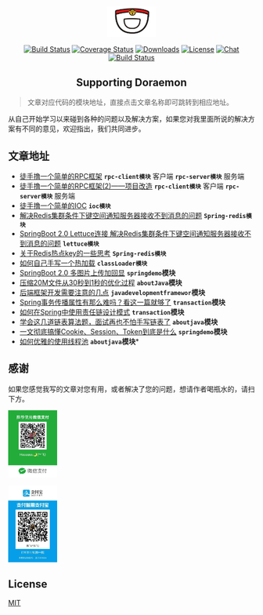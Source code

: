 <p align="center"><a href="http://modouxiansheng.top/" target="_blank" rel="noopener noreferrer"><img width="100" src="common/pic/图标改.jpeg" alt="doraemon logo"></a></p>

<p align="center">
  <a href="http://modouxiansheng.top/"><img src="https://img.shields.io/circleci/project/github/vuejs/vue/dev.svg" alt="Build Status"></a>
  <a href="http://modouxiansheng.top/"><img src="https://img.shields.io/codecov/c/github/vuejs/vue/dev.svg" alt="Coverage Status"></a>
  <a href="http://modouxiansheng.top/"><img src="https://img.shields.io/npm/dm/vue.svg" alt="Downloads"></a>
  <a href="http://modouxiansheng.top/"><img src="https://img.shields.io/npm/l/vue.svg" alt="License"></a>
  <a href="http://modouxiansheng.top//"><img src="https://img.shields.io/badge/chat-on%20discord-7289da.svg" alt="Chat"></a>
  <br>
  <a href="http://modouxiansheng.top/"><img src="https://img.shields.io/symfony/i/stars/45afb680-d4e6-4e66-93ea-bcfa79eb8a87?color=green" alt="Build Status"></a>
</p>


<h2 align="center">Supporting Doraemon</h2>

> 文章对应代码的模块地址，直接点击文章名称即可跳转到相应地址。

从自己开始学习以来碰到各种的问题以及解决方案，如果您对我里面所说的解决方案有不同的意见，欢迎指出，我们共同进步。

## 文章地址

* [徒手撸一个简单的RPC框架](http://modouxiansheng.top/2018/11/14/%E4%B8%8D%E5%AD%A6%E6%97%A0%E6%95%B0-%E5%BE%92%E6%89%8B%E6%92%B8%E4%B8%80%E4%B8%AA%E7%AE%80%E5%8D%95%E7%9A%84RPC%E6%A1%86%E6%9E%B6-2018/) **`rpc-client模块`** 客户端 **`rpc-server模块`** 服务端
* [徒手撸一个简单的RPC框架(2)——项目改造](https://juejin.im/post/5d08d21551882566bf16479b) **`rpc-client模块`** 客户端 **`rpc-server模块`** 服务端
* [徒手撸一个简单的IOC](http://modouxiansheng.top/2018/11/16/%E4%B8%8D%E5%AD%A6%E6%97%A0%E6%95%B0-%E5%BE%92%E6%89%8B%E6%92%B8%E4%B8%80%E4%B8%AA%E7%AE%80%E5%8D%95%E7%9A%84IOC-2018/)   **`ioc模块`**
* [解决Redis集群条件下键空间通知服务器接收不到消息的问题](http://modouxiansheng.top/2019/04/28/%E4%B8%8D%E5%AD%A6%E6%97%A0%E6%95%B0-%E8%A7%A3%E5%86%B3Redis%E9%9B%86%E7%BE%A4%E6%9D%A1%E4%BB%B6%E4%B8%8B%E9%94%AE%E7%A9%BA%E9%97%B4%E9%80%9A%E7%9F%A5%E6%9C%8D%E5%8A%A1%E5%99%A8%E6%8E%A5%E6%94%B6%E4%B8%8D%E5%88%B0%E6%B6%88%E6%81%AF%E7%9A%84%E9%97%AE%E9%A2%98-2019/) **`Spring-redis模块`**
* [SpringBoot 2.0 Lettuce连接 解决Redis集群条件下键空间通知服务器接收不到消息的问题](http://modouxiansheng.top/2019/04/28/%E4%B8%8D%E5%AD%A6%E6%97%A0%E6%95%B0-%E8%A7%A3%E5%86%B3Redis%E9%9B%86%E7%BE%A4%E6%9D%A1%E4%BB%B6%E4%B8%8B%E9%94%AE%E7%A9%BA%E9%97%B4%E9%80%9A%E7%9F%A5%E6%9C%8D%E5%8A%A1%E5%99%A8%E6%8E%A5%E6%94%B6%E4%B8%8D%E5%88%B0%E6%B6%88%E6%81%AF%E7%9A%84%E9%97%AE%E9%A2%98-2019/) **`lettuce模块`**
* [关于Redis热点key的一些思考](http://modouxiansheng.top/2019/07/10/%E4%B8%8D%E5%AD%A6%E6%97%A0%E6%95%B0-%E5%85%B3%E4%BA%8ERedis%E7%83%AD%E7%82%B9key%E7%9A%84%E4%B8%80%E4%BA%9B%E6%80%9D%E8%80%83-2019/) **`Spring-redis模块`**  
* [如何自己手写一个热加载](http://modouxiansheng.top/2019/07/15/%E4%B8%8D%E5%AD%A6%E6%97%A0%E6%95%B0-%E5%A6%82%E4%BD%95%E8%87%AA%E5%B7%B1%E6%89%8B%E5%86%99%E4%B8%80%E4%B8%AA%E7%83%AD%E5%8A%A0%E8%BD%BD-2019/) **`classLoader模块`**
* [SpringBoot 2.0 多图片上传加回显](http://modouxiansheng.top/2019/07/19/%E4%B8%8D%E5%AD%A6%E6%97%A0%E6%95%B0-SpringBoot-2.0-%E5%A4%9A%E5%9B%BE%E7%89%87%E4%B8%8A%E4%BC%A0%E5%8A%A0%E5%9B%9E%E6%98%BE-2019/) **`springdemo`模块**
* [压缩20M文件从30秒到1秒的优化过程](http://modouxiansheng.top/2019/08/16/%E4%B8%8D%E5%AD%A6%E6%97%A0%E6%95%B0-%E5%8E%8B%E7%BC%A920M%E6%96%87%E4%BB%B6%E4%BB%8E30%E7%A7%92%E5%88%B01%E7%A7%92%E7%9A%84%E4%BC%98%E5%8C%96%E8%BF%87%E7%A8%8B-2019/) **`aboutJava`模块**
* [后端框架开发需要注意的几点](http://modouxiansheng.top/2019/09/03/%E4%B8%8D%E5%AD%A6%E6%97%A0%E6%95%B0-%E5%90%8E%E7%AB%AF%E6%A1%86%E6%9E%B6%E5%BC%80%E5%8F%91%E9%9C%80%E8%A6%81%E6%B3%A8%E6%84%8F%E7%9A%84%E5%87%A0%E7%82%B9-2019/) **`javadevelopmentframewor`模块**
* [Spring事务传播属性有那么难吗？看这一篇就够了](http://modouxiansheng.top/2019/10/18/%E4%B8%8D%E5%AD%A6%E6%97%A0%E6%95%B0-Spring%E4%BA%8B%E5%8A%A1%E4%BC%A0%E6%92%AD%E5%B1%9E%E6%80%A7%E6%9C%89%E9%82%A3%E4%B9%88%E9%9A%BE%E5%90%97-%E7%9C%8B%E8%BF%99%E4%B8%80%E7%AF%87%E5%B0%B1%E5%A4%9F%E4%BA%86-2019/) **`transaction`模块**
* [如何在Spring中使用责任链设计模式](http://modouxiansheng.top/2019/11/13/%E4%B8%8D%E5%AD%A6%E6%97%A0%E6%95%B0-%E5%A6%82%E4%BD%95%E5%9C%A8Spring%E4%B8%AD%E4%BD%BF%E7%94%A8%E8%B4%A3%E4%BB%BB%E9%93%BE%E8%AE%BE%E8%AE%A1%E6%A8%A1%E5%BC%8F-2019/) **`transaction`模块**
* [学会这几道链表算法题，面试再也不怕手写链表了](http://modouxiansheng.top/2019/11/23/%E4%B8%8D%E5%AD%A6%E6%97%A0%E6%95%B0-%E5%AD%A6%E4%BC%9A%E8%BF%99%E5%87%A0%E9%81%93%E9%93%BE%E8%A1%A8%E7%AE%97%E6%B3%95%E9%A2%98-%E9%9D%A2%E8%AF%95%E5%86%8D%E4%B9%9F%E4%B8%8D%E6%80%95%E6%89%8B%E5%86%99%E9%93%BE%E8%A1%A8%E4%BA%86-2019/) **`aboutjava`模块**
* [一文彻底搞懂Cookie、Session、Token到底是什么](http://modouxiansheng.top/2019/12/02/%E4%B8%8D%E5%AD%A6%E6%97%A0%E6%95%B0-%E4%B8%80%E6%96%87%E5%BD%BB%E5%BA%95%E6%90%9E%E6%87%82Cookie-Session-Token%E5%88%B0%E5%BA%95%E6%98%AF%E4%BB%80%E4%B9%88-2019/) **`springdemo`模块**
* [如何优雅的使用线程池](http://modouxiansheng.top/2019/12/17/%E4%B8%8D%E5%AD%A6%E6%97%A0%E6%95%B0-%E5%A6%82%E4%BD%95%E4%BC%98%E9%9B%85%E7%9A%84%E4%BD%BF%E7%94%A8%E7%BA%BF%E7%A8%8B%E6%B1%A0-2019/) **`aboutjava`模块***

## 感谢

如果您感觉我写的文章对您有用，或者解决了您的问题，想请作者喝瓶水的，请扫下方。

<p><a href="http://modouxiansheng.top/" target="_blank" rel="noopener noreferrer"><img width="100" src="common/pic/微信.jpeg" alt="doraemon logo"></a>


<a href="http://modouxiansheng.top/" target="_blank" rel="noopener noreferrer"><img width="100" src="common/pic/支付宝.jpeg" alt="doraemon logo"></a>
</p>



## License

[MIT](http://opensource.org/licenses/MIT)
